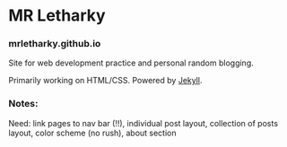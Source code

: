 # MR Letharky

### mrletharky.github.io

Site for web development practice and personal random blogging.

Primarily working on HTML/CSS. Powered by [Jekyll](https://jekyllrb.com/).

### Notes:
Need: link pages to nav bar (!!), individual post layout, collection of posts layout, color scheme (no rush), about section
